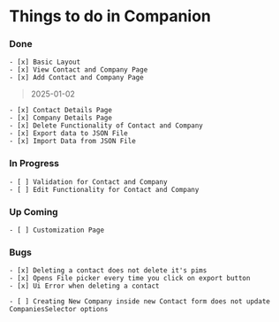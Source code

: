 # Things to do in Companion

### Done

    - [x] Basic Layout
    - [x] View Contact and Company Page
    - [x] Add Contact and Company Page

> 2025-01-02

    - [x] Contact Details Page
    - [x] Company Details Page
    - [x] Delete Functionality of Contact and Company
    - [x] Export data to JSON File
    - [x] Import Data from JSON File

### In Progress

    - [ ] Validation for Contact and Company
    - [ ] Edit Functionality for Contact and Company

### Up Coming

    - [ ] Customization Page

### Bugs

    - [x] Deleting a contact does not delete it's pims
    - [x] Opens File picker every time you click on export button
    - [x] Ui Error when deleting a contact

    - [ ] Creating New Company inside new Contact form does not update CompaniesSelector options
